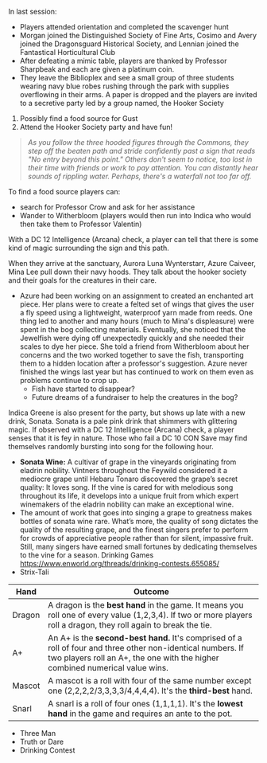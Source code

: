 In last session:
- Players attended orientation and completed the scavenger hunt
- Morgan joined the Distinguished Society of Fine Arts, Cosimo and Avery joined the Dragonsguard Historical Society, and Lennian joined the Fantastical Horticultural Club
- After defeating a mimic table, players are thanked by Professor Sharpbeak and each are given a platinum coin.
- They leave the Biblioplex and see a small group of three students wearing navy blue robes rushing through the park with supplies overflowing in their arms. A paper is dropped and the players are invited to a secretive party led by a group named, the Hooker Society


1. Possibly find a food source for Gust
2. Attend the Hooker Society party and have fun!

> *As you follow the three hooded figures through the Commons, they step off the beaten path and stride confidently past a sign that reads "No entry beyond this point." Others don't seem to notice, too lost in their time with friends or work to pay attention. You can distantly hear sounds of rippling water. Perhaps, there's a waterfall not too far off.* 

To find a food source players can:
- search for Professor Crow and ask for her assistance
- Wander to Witherbloom (players would then run into Indica who would then take them to Professor Valentin)

With a DC 12 Intelligence (Arcana) check, a player can tell that there is some kind of magic surrounding the sign and this path. 

When they arrive at the sanctuary, Aurora Luna Wynterstarr, Azure Caiveer, Mina Lee pull down their navy hoods. They talk about the hooker society and their goals for the creatures in their care. 
- Azure had been working on an assignment to created an enchanted art piece. Her plans were to create a felted set of wings that gives the user a fly speed using a lightweight, waterproof yarn made from reeds. One thing led to another and many hours (much to Mina's displeasure) were spent in the bog collecting materials. Eventually, she noticed that the Jewelfish were dying off unexpectedly quickly and she needed their scales to dye her piece. She told a friend from Witherbloom about her concerns and the two worked together to save the fish, transporting them to a hidden location after a professor's suggestion. Azure never finished the wings last year but has continued to work on them even as problems continue to crop up. 
	- Fish have started to disappear?
	- Future dreams of a fundraiser to help the creatures in the bog? 

Indica Greene is also present for the party, but shows up late with a new drink, Sonata. Sonata is a pale pink drink that shimmers with glittering magic. If observed with a DC 12 Intelligence (Arcana) check, a player senses that it is fey in nature. Those who fail a DC 10 CON Save may find themselves randomly bursting into song for the following hour.
- **Sonata Wine:** A cultivar of grape in the vineyards originating from eladrin nobility. Vintners throughout the Feywild considered it a mediocre grape until Hebaru Tonaro discovered the grape’s secret quality: It loves song. If the vine is cared for with melodious song throughout its life, it develops into a unique fruit from which expert winemakers of the eladrin nobility can make an exceptional wine.
- The amount of work that goes into singing a grape to greatness makes bottles of sonata wine rare. What’s more, the quality of song dictates the quality of the resulting grape, and the finest singers prefer to perform for crowds of appreciative people rather than for silent, impassive fruit. Still, many singers have earned small fortunes by dedicating themselves to the vine for a season.
Drinking Games
https://www.enworld.org/threads/drinking-contests.655085/
- Strix-Tali

| Hand   | Outcome                                                                                                                                                                                      |
| ------ | -------------------------------------------------------------------------------------------------------------------------------------------------------------------------------------------- |
| Dragon | A dragon is the **best hand** in the game. It means you roll one of every value (1,2,3,4). If two or more players roll a dragon, they roll again to break the tie.                           |
| A+     | An A+ is the **second-best hand.** It's comprised of a roll of four and three other non-identical numbers. If two players roll an A+, the one with the higher combined numerical value wins. |
| Mascot | A mascot is a roll with four of the same number except one (2,2,2,2/3,3,3,3/4,4,4,4). It's the **third-best** hand.                                                                          |
| Snarl  | A snarl is a roll of four ones (1,1,1,1). It's the **lowest hand** in the game and requires an ante to the pot.                                                                              |

- Three Man
- Truth or Dare
- Drinking Contest
